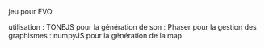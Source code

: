 
jeu pour EVO

utilisation
: TONEJS pour la génération de son
: Phaser pour la gestion des graphismes
: numpyJS pour la génération de la map
